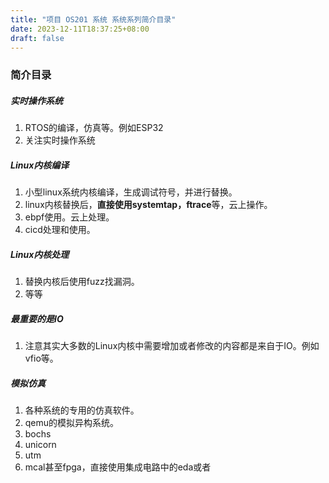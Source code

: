 ```yaml
---
title: "项目 OS201 系统 系统系列简介目录"
date: 2023-12-11T18:37:25+08:00
draft: false
---
```


### 简介目录

##### 实时操作系统
1. RTOS的编译，仿真等。例如ESP32
2. 关注实时操作系统

##### Linux内核编译
1. 小型linux系统内核编译，生成调试符号，并进行替换。
2. linux内核替换后，**直接使用systemtap，ftrace**等，云上操作。
3. ebpf使用。云上处理。
4. cicd处理和使用。

##### Linux内核处理
1. 替换内核后使用fuzz找漏洞。
2. 等等

##### 最重要的是IO
1. 注意其实大多数的Linux内核中需要增加或者修改的内容都是来自于IO。例如vfio等。

##### 模拟仿真
1. 各种系统的专用的仿真软件。
2. qemu的模拟异构系统。
3. bochs
4. unicorn
5. utm
6. mcal甚至fpga，直接使用集成电路中的eda或者

